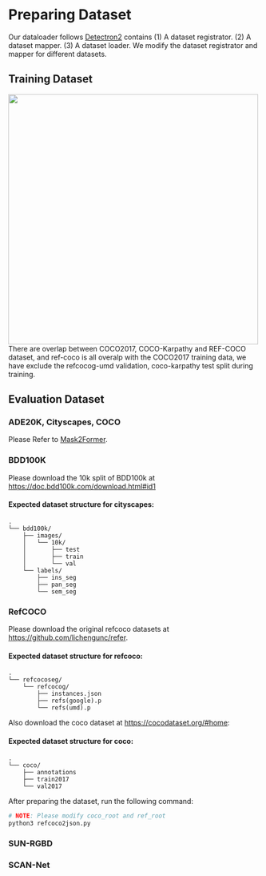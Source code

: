 # Preparing Dataset
Our dataloader follows [Detectron2](https://github.com/facebookresearch/detectron2) contains (1) A dataset registrator. (2) A dataset mapper. (3) A dataset loader. We modify the dataset registrator and mapper for different datasets.

## Training Dataset
<img src="https://user-images.githubusercontent.com/11957155/226159078-7f817452-76f8-44f4-af7a-9f13f3e02554.png" width="500">
There are overlap between COCO2017, COCO-Karpathy and REF-COCO dataset, and ref-coco is all overalp with the COCO2017 training data, we have exclude the refcocog-umd validation, coco-karpathy test split during training.


## Evaluation Dataset
### ADE20K, Cityscapes, COCO
Please Refer to [Mask2Former](https://github.com/facebookresearch/Mask2Former/tree/main/datasets).

### BDD100K
Please download the 10k split of BDD100k at https://doc.bdd100k.com/download.html#id1

#### Expected dataset structure for cityscapes:
```
.
└── bdd100k/
    ├── images/
    │   └── 10k/
    │       ├── test
    │       ├── train
    │       └── val
    └── labels/
        ├── ins_seg
        ├── pan_seg
        └── sem_seg
```

### RefCOCO
Please download the original refcoco datasets at https://github.com/lichengunc/refer.

#### Expected dataset structure for refcoco:
```
.
└── refcocoseg/
    └── refcocog/
        ├── instances.json
        ├── refs(google).p
        └── refs(umd).p
```

Also download the coco dataset at https://cocodataset.org/#home:
#### Expected dataset structure for coco:
```
.
└── coco/
    ├── annotations
    ├── train2017
    └── val2017
```

After preparing the dataset, run the following command:

```sh
# NOTE: Please modify coco_root and ref_root
python3 refcoco2json.py
```

### SUN-RGBD


### SCAN-Net


